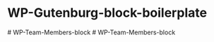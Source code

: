 ﻿# WP-Gutenburg-block-boilerplate
#   W P - T e a m - M e m b e r s - b l o c k  
 #   W P - T e a m - M e m b e r s - b l o c k  
 